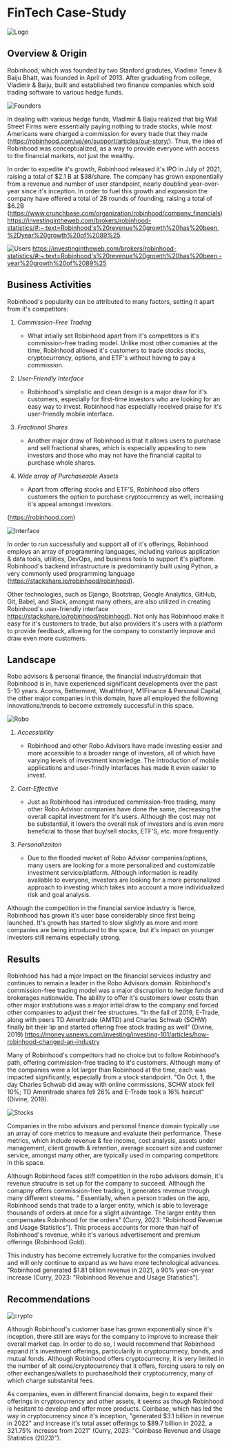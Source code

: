 # FinTech Case-Study

![Logo](Logo.png)

## **Overview & Origin**


Robinhood, which was founded by two Stanford gradutes, Vladimir Tenev & Baiju Bhatt, was founded in April of 2013. After graduating from college, Vladimir & Baiju, built and established two finance companies which sold trading software to various hedge funds.


![Founders](bhattbaijutenevvladimir041017tj-1_750xx7024-3951-0-369.jpg)


In dealing with various hedge funds, Vladimir & Baiju realized that big Wall Street Firms were essentially paying nothing to trade stocks, while most Americans were charged a commission for every trade that they made (https://robinhood.com/us/en/support/articles/our-story/). Thus, the idea of Robinhood was conceptualized, as a way to provide everyone with access to the financial markets, not just the wealthy. 

In order to expedite it's growth, Robinhood released it's IPO in July of 2021, raising a total of $2.1 B at $38/share. The company has grown exponentially from a revenue and number of user standpoint, nearly doublind year-over-year since it's inception. In order to fuel this growth and expansion the company have offered a total of 28 rounds of founding, raising a total of $6.2B (https://www.crunchbase.com/organization/robinhood/company_financials)
https://investingintheweb.com/brokers/robinhood-statistics/#:~:text=Robinhood's%20revenue%20growth%20has%20been,%2Dyear%20growth%20of%2089%25.

![Users](Users.png)
https://investingintheweb.com/brokers/robinhood-statistics/#:~:text=Robinhood's%20revenue%20growth%20has%20been,-year%20growth%20of%2089%25

## **Business Activities**

Robinhood's popularity can be attributed to many factors, setting it apart from it's competitors:

1) *Commission-Free Trading*
	- What intially set Robinhood apart from it's competitors is it's commission-free trading model. Unlike most other comanies at the time, Robinhood allowed it's customers to trade stocks stocks, cryptocurrency, options, and ETF's without having to pay a commission.
	
2) *User-Friendly Interface*
	- Robinhood's simplistic and clean design is a major draw for it's customers, especially for first-time investors who are looking for an easy way to invest. Robinhood has especially received praise for it's user-friendly mobile interface.
	
3) *Fractional Shares*
	- Another major draw of Robinhood is that it allows users to purchase and sell 	fractional shares, which is especially appealing to new investors and those who may not have the financial capital to purchase whole shares.
	
4) *Wide array of Purchaseable Assets*
	- Apart from offering stocks and ETF'S, Robinhood also offers customers the option to 	purchase cryptocurrency as well, increasing it's appeal amongst investors.
	
(https://robinhood.com)

![Interface](Interface.png)

In order to run successfully and support all of it's offerings, Robinhood employs an array of programming languages, including various application & data tools, utilities, DevOps, and business tools to support it's platform. Robinhood's backend infrastructure is predominantly built using Python, a very commonly used programming language (https://stackshare.io/robinhood/robinhood).

Other technologies, such as Django, Bootstrap, Google Analytics, GitHub, Git, Babel, and Slack, amongst many others, are also utilized in creating Robinhood's user-friendly interface https://stackshare.io/robinhood/robinhood).  Not only has Robinhood make it easy for it's customers to trade, but also providers it's users with a platform to provide feedback, allowing for the company to constantly improve and draw even more customers.

## **Landscape**

Robo advisors & personal finance, the financial industry/domain that Robinhood is in, have experienced significant developments over the past 5-10 years. Acorns, Betterment, Wealthfront, M1Finance & Personal Capital, the other major companies in this domain, have all employed the following innovations/trends to become extremely successful in this space.

![Robo](robo.png)

1) *Accessibility*
	- Robinhood and other Robo Advisors have made investing easier and more accessible to a broader range of investors, all of which have varying levels of investment knowledge. The introduction of mobile applications and user-frindly interfaces has made it even easier to invest.

2) *Cost-Effective*
	- Just as Robinhood has introduced commission-free trading, many other Robo Advisor companies have done the same, decreasing the overall capital investment for it's users. Although the cost may not be substantial, it lowers the overall risk of investors and is even more beneficial to those that buy/sell stocks, ETF'S, etc. more frequently.
	
3) *Personalizaiton*
	- Due to the flooded market of Robo Advisor companies/options, many users are 	looking for a more personalized and customizable investment service/platform. Although 	information is readily available to everyone, investors are looking for a more 	personalized approach to investing which takes into account a more individualized risk 	and goal analysis.
	
Although the competition in the financial service industry is fierce, Robinhood has grown it's user base considerably since first being launched. It's growth has started to slow slightly as more and more companies are being introduced to the space, but it's impact on younger investors still remains especially strong.

## **Results**

Robinhood has had a mjor impact on the financial services industry and continues to remain a leader in the Robo Advisors domain. Robinhood's commission-free trading model was a major discruption to hedge funds and brokerages nationwide. The ability to offer it's customers lower costs than other major institutions was a major intial draw to the company and forced other companies to adjust their fee structures. "In the fall of 2019, E-Trade, along with peers TD Ameritrade (AMTD) and Charles Schwab (SCHW) finally bit their lip and started offering free stock trading as well" (Divine, 2019) https://money.usnews.com/investing/investing-101/articles/how-robinhood-changed-an-industry

Many of Robinhood's competitors had no choice but to follow Robinhood's path, offering commission-free trading to it's customers. Although many of the companies were a lot larger than Robinhood at the time, each was impacted significantly, especially from a stock standpoint. "On Oct. 1, the day Charles Schwab did away with online commissions, SCHW stock fell 10%; TD Ameritrade shares fell 26% and E-Trade took a 16% haircut" (Divine, 2019). 

![Stocks](stocks.jpg)

Companies in the robo advisors and personal finance domain typically use an array of core metrics to measure and evaluate their performance. These metrics, which include revenue & fee income, cost analysis, assets under management, client growth & retention, average account size and customer service, amongst many other, are typically used in comparing competitors in this space.

Although Robinhood faces stiff competition in the robo advisors domain, it's revenue strucutre is set up for the company to succeed. Although the comapny offers commission-free trading, it generates revenue through many different streams. " Essentially, when a person trades on the app, Robinhood sends that trade to a larger entity, which is able to leverage thousands of orders at once for a slight advantage. The larger entity then compensates Robinhood for the orders" (Curry, 2023: "Robinhood Revenue and Usage Statistics"). This process accounts for more than half of Robinhood's revenue, while it's various advertisement and premium offerings (Robinhood Gold). 

This industry has become extremely lucrative for the companies involved and will only continue to expand as we have more technological advances. "Robinhood generated $1.81 billion revenue in 2021, a 90% year-on-year increase (Curry, 2023: "Robinhood Revenue and Usage Statistics"). 

## **Recommendations**

![crypto](crypto.webp)

Although Robinhood's customer base has grown exponentially since it's inception, there still are ways for the company to improve to increase their overall market cap. In order to do so, I would recommend that Robinhood expand it's investment offerings, particularily in cryptocurrnecy, bonds, and mutual fonds. Although Robinhood offers cryptocurrecny, it is very limited in the number of alt coins/cryptocurrency that it offers, forcing users to rely on other exchanges/wallets to purchase/hold their cryptocurrency, many of which charge substanital fees.

As companies, even in different financial domains, begin to expand their offerings in cryptocurrency and other assets, it seems as though Robinhood is hesitant to develop and offer more products. Coinbase, which has led the way in cryptocurrency since it's inception, "generated $3.1 billion in revenue in 2022" and increase it's total asset offerings to $89.7 billion in 2022, a 321.75% increase from 2021" (Curry, 2023: "Coinbase Revenue and Usage Statistics (2023)").


